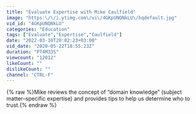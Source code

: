 ```yaml
---
title: "Evaluate Expertise with Mike Caulfield"
image: "https:\/\/i.ytimg.com\/vi\/4GKpUNQNkLU\/hqdefault.jpg"
vid_id: "4GKpUNQNkLU"
categories: "Education"
tags: ["Evaluate","Expertise","Caulfield"]
date: "2022-03-10T20:02:23+03:00"
vid_date: "2020-05-22T18:55:23Z"
duration: "PT4M33S"
viewcount: "12012"
likeCount: ""
dislikeCount: ""
channel: "CTRL-F"
---
```

{% raw %}Mike reviews the concept of “domain knowledge” (subject matter–specific expertise) and provides tips to help us determine who to trust.{% endraw %}
